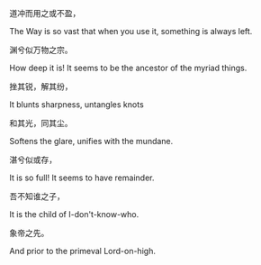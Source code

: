 道冲而用之或不盈，

The Way is so vast that when you use it, something is always left.

渊兮似万物之宗。

How deep it is! It seems to be the ancestor of the myriad things.

挫其锐，解其纷，

It blunts sharpness, untangles knots

和其光，同其尘。

Softens the glare, unifies with the mundane.

湛兮似或存，

It is so full! It seems to have remainder.

吾不知谁之子，

It is the child of I-don't-know-who.

象帝之先。

And prior to the primeval Lord-on-high.
